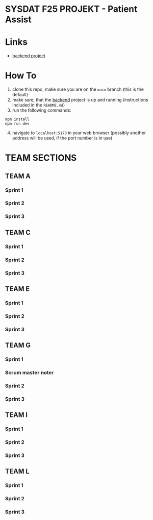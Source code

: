 # SYSDAT F25 PROJEKT - Patient Assist

# Links

  - [backend project](https://github.com/SYSDAT-PATIENT-ASSIST/BackEnd)

# How To

  1. clone this repo, make sure you are on the `main` branch (this is the default)
  2. make sure, that the [backend](https://github.com/SYSDAT-PATIENT-ASSIST/BackEnd) project is up and running (instructions included in the `README.md`)
  3. run the following commands:
  ```
  npm install
  npm run dev
  ```
  4. navigate to `localhost:5173` in your web browser (possibly another address will be used, if the port number is in use)

# TEAM SECTIONS

## TEAM A

### Sprint 1

### Sprint 2

### Sprint 3

## TEAM C
### Sprint 1

### Sprint 2

### Sprint 3

## TEAM E
### Sprint 1

### Sprint 2

### Sprint 3

## TEAM G

### Sprint 1

### Scrum master noter

### Sprint 2

### Sprint 3

## TEAM I
### Sprint 1

### Sprint 2

### Sprint 3

## TEAM L
### Sprint 1

### Sprint 2

### Sprint 3
